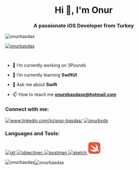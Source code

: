 <h1 align="center">Hi 👋, I'm Onur</h1>
<h3 align="center">A passionate iOS Developer from Turkey</h3>

<p align="left"> <img src="https://komarev.com/ghpvc/?username=onurbasdas&label=Profile%20views&color=0e75b6&style=flat" alt="onurbasdas" /> </p>

<p align="left"> <a href="https://github.com/ryo-ma/github-profile-trophy"><img src="https://github-profile-trophy.vercel.app/?username=onurbasdas" alt="onurbasdas" /></a> </p>

<p align="left"> <a href="https://twitter.com/" target="blank"><img src="https://img.shields.io/twitter/follow/?logo=twitter&style=for-the-badge" alt="" /></a> </p>

- 🔭 I’m currently working on 3Pounds

- 🌱 I’m currently learning **SwiftUI**

- 💬 Ask me about **Swift**

- 📫 How to reach me **onurebasdase@hotmail.com**

<h3 align="left">Connect with me:</h3>
<p align="left">
<a href="https://linkedin.com/in/onur-basdas/" target="blank"><img align="center" src="https://raw.githubusercontent.com/rahuldkjain/github-profile-readme-generator/master/src/images/icons/Social/linked-in-alt.svg" alt="www.linkedin.com/in/onur-basdas/" height="30" width="40" /></a>
<a href="https://instagram.com/onurbsds" target="blank"><img align="center" src="https://raw.githubusercontent.com/rahuldkjain/github-profile-readme-generator/master/src/images/icons/Social/instagram.svg" alt="onurbsds" height="30" width="40" /></a>
</p>

<h3 align="left">Languages and Tools:</h3>
<p align="left"> <a href="https://git-scm.com/" target="_blank"> <img src="https://www.vectorlogo.zone/logos/git-scm/git-scm-icon.svg" alt="git" width="40" height="40"/> </a> <a href="https://developer.apple.com/library/archive/documentation/Cocoa/Conceptual/ProgrammingWithObjectiveC/Introduction/Introduction.html" target="_blank"> <img src="https://www.vectorlogo.zone/logos/apple_objectivec/apple_objectivec-icon.svg" alt="objectivec" width="40" height="40"/> </a> <a href="https://postman.com" target="_blank"> <img src="https://www.vectorlogo.zone/logos/getpostman/getpostman-icon.svg" alt="postman" width="40" height="40"/> </a> <a href="https://www.sketch.com/" target="_blank"> <img src="https://www.vectorlogo.zone/logos/sketchapp/sketchapp-icon.svg" alt="sketch" width="40" height="40"/> </a> <a href="https://developer.apple.com/swift/" target="_blank"> <img src="https://raw.githubusercontent.com/devicons/devicon/master/icons/swift/swift-original.svg" alt="swift" width="40" height="40"/> </a> </p>

<p><img align="left" src="https://github-readme-stats.vercel.app/api/top-langs?username=onurbasdas&show_icons=true&locale=en&layout=compact" alt="onurbasdas" /></p>

<p><img align="center" src="https://github-readme-streak-stats.herokuapp.com/?user=onurbasdas&" alt="onurbasdas" /></p>
